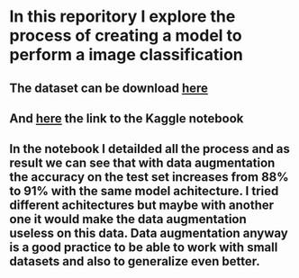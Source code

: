 # In this reporitory I explore the process of creating a model to perform a image classification
## The dataset can be download [here](https://www.microsoft.com/en-us/download/details.aspx?id=54765)
## And [here](https://www.kaggle.com/code/enricopiffer/cats-dogs-classification) the link to the Kaggle notebook
## In the notebook I detailded all the process and as result we can see that with data augmentation the accuracy on the test set increases from 88% to 91% with the same model achitecture. I tried different achitectures but maybe with another one it would make the data augmentation useless on this data. Data augmentation anyway is a good practice to be able to work with small datasets and also to generalize even better.
